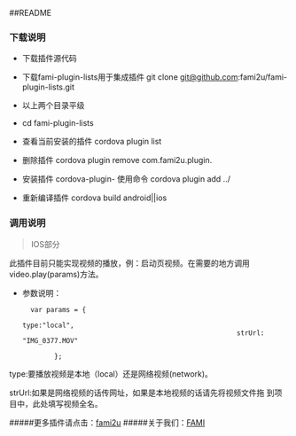 ##README
### 下载说明
* 下载插件源代码

* 下载fami-plugin-lists用于集成插件 git clone git@github.com:fami2u/fami-plugin-lists.git

* 以上两个目录平级

* cd fami-plugin-lists

* 查看当前安装的插件 cordova plugin list

* 删除插件 cordova plugin remove com.fami2u.plugin.

* 安装插件 cordova-plugin- 使用命令 cordova plugin add ../

* 重新编译插件 cordova build android||ios

### 调用说明
> IOS部分

此插件目前只能实现视频的播放，例：启动页视频。在需要的地方调用video.play(params)方法。

- 参数说明：

	
		var params = {
		                                                                                                 	type:"local",
		                                                  	strUrl: "IMG_0377.MOV"
	                                                  
	          };
	       
type:要播放视频是本地（local）还是网络视频(network)。

strUrl:如果是网络视频的话传网址，如果是本地视频的话请先将视频文件拖		到项目中，此处填写视频全名。

#####更多插件请点击：[fami2u](https://github.com/fami2u)
#####关于我们：[FAMI](http://fami2u.com)